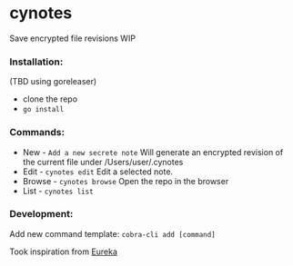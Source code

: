 # cynotes
Save encrypted file revisions 
WIP

### Installation:
(TBD using goreleaser)
- clone the repo 
- ``go install``

### Commands: 

- New - ``Add a new secrete note``
Will generate an encrypted revision of the current file under /Users/user/.cynotes
- Edit - ``cynotes edit`` Edit a selected note.
- Browse - ``cynotes browse`` Open the repo in the browser
- List - ``cynotes list``

### Development:

Add new command template: ``cobra-cli add [command]``


Took inspiration from [Eureka](https://github.com/simeg/eureka)